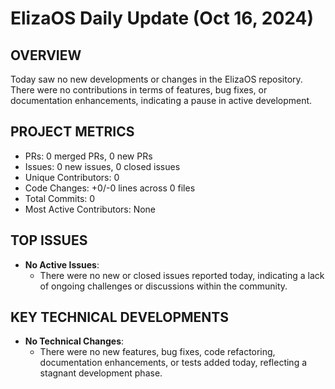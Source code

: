 # ElizaOS Daily Update (Oct 16, 2024)
## OVERVIEW 
Today saw no new developments or changes in the ElizaOS repository. There were no contributions in terms of features, bug fixes, or documentation enhancements, indicating a pause in active development.

## PROJECT METRICS
- PRs: 0 merged PRs, 0 new PRs
- Issues: 0 new issues, 0 closed issues
- Unique Contributors: 0
- Code Changes: +0/-0 lines across 0 files
- Total Commits: 0
- Most Active Contributors: None

## TOP ISSUES
- **No Active Issues**: 
  - There were no new or closed issues reported today, indicating a lack of ongoing challenges or discussions within the community.

## KEY TECHNICAL DEVELOPMENTS
- **No Technical Changes**: 
  - There were no new features, bug fixes, code refactoring, documentation enhancements, or tests added today, reflecting a stagnant development phase.